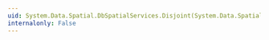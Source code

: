 ```yaml
---
uid: System.Data.Spatial.DbSpatialServices.Disjoint(System.Data.Spatial.DbGeography,System.Data.Spatial.DbGeography)
internalonly: False
---
```

